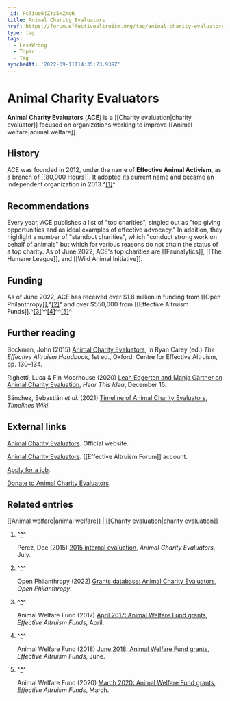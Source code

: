 ```yaml
---
_id: FcTiue6jZYz5xZKgR
title: Animal Charity Evaluators
href: https://forum.effectivealtruism.org/tag/animal-charity-evaluators
type: tag
tags:
  - LessWrong
  - Topic
  - Tag
synchedAt: '2022-09-11T14:35:23.939Z'
---
```

# Animal Charity Evaluators

**Animal Charity Evaluators** (**ACE**) is a [[Charity evaluation|charity evaluator]] focused on organizations working to improve [[Animal welfare|animal welfare]].

History
-------

ACE was founded in 2012, under the name of **Effective Animal Activism**, as a branch of [[80,000 Hours]]. It adopted its current name and became an independent organization in 2013.^[\[1\]](#fnure68bixj)^ 

Recommendations
---------------

Every year, ACE publishes a list of "top charities", singled out as "top giving opportunities and as ideal examples of effective advocacy." In addition, they highlight a number of "standout charities", which "conduct strong work on behalf of animals" but which for various reasons do not attain the status of a top charity. As of June 2022, ACE's top charities are [[Faunalytics]], [[The Humane League]], and [[Wild Animal Initiative]].

Funding
-------

As of June 2022, ACE has received over $1.8 million in funding from [[Open Philanthropy]],^[\[2\]](#fn6849t8gtxt8)^ and over $550,000 from [[Effective Altruism Funds]].^[\[3\]](#fn0k69cruhvb2k)^^[\[4\]](#fnapls6visbsr)^^[\[5\]](#fnpvuowcxw9s)^

Further reading
---------------

Bockman, John (2015) [Animal Charity Evaluators](https://en.wikipedia.org/wiki/Special:BookSources/9781534935778), in Ryan Carey (ed.) *The Effective Altruism Handbook*, 1st ed., Oxford: Centre for Effective Altruism, pp. 130–134.

Righetti, Luca & Fin Moorhouse (2020) [Leah Edgerton and Manja Gärtner on Animal Charity Evaluation](https://hearthisidea.com/episodes/ace), *Hear This Idea*, December 15.

Sánchez, Sebastián *et al.* (2021) [Timeline of Animal Charity Evaluators](https://timelines.issarice.com/wiki/Timeline_of_Animal_Charity_Evaluators), *Timelines Wiki*.

External links
--------------

[Animal Charity Evaluators](https://animalcharityevaluators.org/). Official website.

[Animal Charity Evaluators](https://forum.effectivealtruism.org/users/animalcharityevaluators). [[Effective Altruism Forum]] account.

[Apply for a job](https://animalcharityevaluators.org/about/contributors/join-our-team/).

[Donate to Animal Charity Evaluators](https://animalcharityevaluators.org/donate/).

Related entries
---------------

[[Animal welfare|animal welfare]] | [[Charity evaluation|charity evaluation]]

1.  ^**[^](#fnrefure68bixj)**^
    
    Perez, Dee (2015) [2015 internal evaluation](https://animalcharityevaluators.org/transparency/internal-evaluations/2015-internal-evaluation/), *Animal Charity Evaluators*, July.
    
2.  ^**[^](#fnref6849t8gtxt8)**^
    
    Open Philanthropy (2022) [Grants database: Animal Charity Evaluators](https://www.openphilanthropy.org/grants/?organization-name=animal-charity-evaluators), *Open Philanthropy*.
    
3.  ^**[^](#fnref0k69cruhvb2k)**^
    
    Animal Welfare Fund (2017) [April 2017: Animal Welfare Fund grants](https://funds.effectivealtruism.org/funds/payouts/april-2017-animal-welfare-fund-grants), *Effective Altruism Funds*, April.
    
4.  ^**[^](#fnrefapls6visbsr)**^
    
    Animal Welfare Fund (2018) [June 2018: Animal Welfare Fund grants](https://funds.effectivealtruism.org/funds/payouts/june-2018-animal-welfare-fund-grants), *Effective Altruism Funds*, June.
    
5.  ^**[^](#fnrefpvuowcxw9s)**^
    
    Animal Welfare Fund (2020) [March 2020: Animal Welfare Fund grants](https://funds.effectivealtruism.org/funds/payouts/march-2020-animal-welfare-fund-grants), *Effective Altruism Funds*, March.